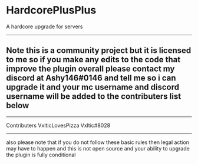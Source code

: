 # HardcorePlusPlus
A hardcore upgrade for servers


----------------------------------------------------
Note this is a community project but it is licensed 
to me so if you make any edits to the code
that improve the plugin overall please contact my 
discord at Ashy146#0146 and tell me so i can upgrade it
and your mc username and discord username will be added
to the contributers list below
-------------------------------------------------------

_____________________________
Contributers
VxlticLovesPizza Vxltic#8028
_____________________________

also please note that if you do not follow these 
basic rules then legal action may have to happen 
and this is not open source and your ability to 
upgrade the plugin is fully conditional  
